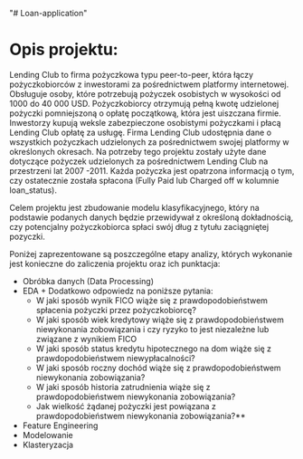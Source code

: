 "# Loan-application" 
# Opis projektu:

Lending Club to firma pożyczkowa typu peer-to-peer, która łączy pożyczkobiorców z inwestorami za pośrednictwem platformy internetowej. Obsługuje osoby, które potrzebują pożyczek osobistych w wysokości od 1000 do 40 000 USD. Pożyczkobiorcy otrzymują pełną kwotę udzielonej pożyczki pomniejszoną o opłatę początkową, która jest uiszczana firmie. Inwestorzy kupują weksle zabezpieczone osobistymi pożyczkami i płacą Lending Club opłatę za usługę. Firma Lending Club udostępnia dane o wszystkich pożyczkach udzielonych za pośrednictwem swojej platformy w określonych okresach.
Na potrzeby tego projektu zostały użyte dane dotyczące pożyczek udzielonych za pośrednictwem Lending Club na przestrzeni lat 2007 -2011. Każda pożyczka jest opatrzona informacją o tym, czy ostatecznie została spłacona (Fully Paid lub Charged off w kolumnie loan_status). 

Celem projektu jest zbudowanie modelu klasyfikacyjnego, który na podstawie podanych danych będzie przewidywał z określoną dokładnością, czy potencjalny pożyczkobiorca spłaci swój dług z tytułu zaciągniętej pozyczki.

Poniżej zaprezentowane są poszczególne etapy analizy, których wykonanie jest konieczne do zaliczenia projektu oraz ich punktacja:

* Obróbka danych (Data Processing)
* EDA + Dodatkowo odpowiedz na poniższe pytania:
    * W jaki sposób wynik FICO wiąże się z prawdopodobieństwem spłacenia pożyczki przez pożyczkobiorcę?
    * W jaki sposób wiek kredytowy wiąże się z prawdopodobieństwem niewykonania zobowiązania i czy ryzyko to jest niezależne lub związane z wynikiem FICO
    * W jaki sposób status kredytu hipotecznego na dom wiąże się z prawdopodobieństwem niewypłacalności?
    * W jaki sposób roczny dochód wiąże się z prawdopodobieństwem niewykonania zobowiązania?
    * W jaki sposób historia zatrudnienia wiąże się z prawdopodobieństwem niewykonania zobowiązania?
    * Jak wielkość żądanej pożyczki jest powiązana z prawdopodobieństwem niewykonania zobowiązania?**
* Feature Engineering
* Modelowanie
* Klasteryzacja
